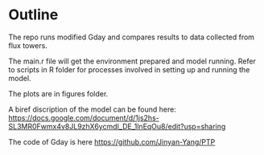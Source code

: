 # Outline
The repo runs modified Gday and compares results to data collected from flux towers.

The main.r file will get the environment prepared and model running. Refer to scripts in R folder for processes involved in setting up and running the model.

The plots are in figures folder.

A biref discription of the model can be found here:
https://docs.google.com/document/d/1js2hs-SL3MR0Fwmx4v8JL9zhX6ycmdI_DE_1lnEqOu8/edit?usp=sharing

The code of Gday is here
https://github.com/Jinyan-Yang/PTP
